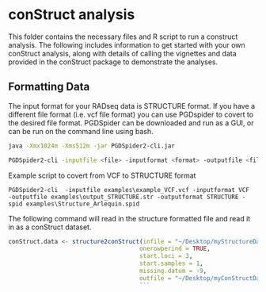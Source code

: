 # conStruct analysis

This folder contains the necessary files and R script to run a construct analysis. The following includes information to get started with your own conStruct analysis, along with details of calling the vignettes and data provided in the conStruct package to demonstrate the analyses. 

## Formatting Data

The input format for your RADseq data is STRUCTURE format. If you have a different file format (i.e. vcf file format) you can use PGDspider to covert to the desired file format. PGDSpider can be downloaded and run as a GUI, or can be run on the command line using bash. 

```bash
java -Xmx1024m -Xms512m -jar PGDSpider2-cli.jar

PGDSpider2-cli -inputfile <file> -inputformat <format> -outputfile <file> -outputformat <format> -spid <file>
```
Example script to covert from VCF to STRUCTURE format
```
PGDSpider2-cli  -inputfile examples\example_VCF.vcf -inputformat VCF
-outputfile examples\output_STRUCTURE.str -outputformat STRUCTURE -spid examples\Structure_Arlequin.spid
```



The following command will read in the structure formatted file and read it in as a conStruct dataset. 
```R
conStruct.data <- structure2conStruct(infile = "~/Desktop/myStructureData.str",
                                     onerowperind = TRUE,
                                     start.loci = 3,
                                     start.samples = 1,
                                     missing.datum = -9,
                                     outfile = "~/Desktop/myConStructData")
                                     ```


